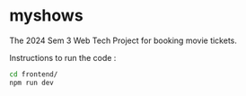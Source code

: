 # myshows
The 2024 Sem 3 Web Tech Project for booking movie tickets.

Instructions to run the code :
```sh
cd frontend/
npm run dev
```
